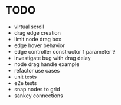 # TODO

- virtual scroll
- drag edge creation
- limit node drag box
- edge hover behavior
- edge controller constructor 1 parameter ?
- investigate bug with drag delay
- node drag handle example
- refactor use cases
- unit tests
- e2e tests
- snap nodes to grid
- sankey connections
